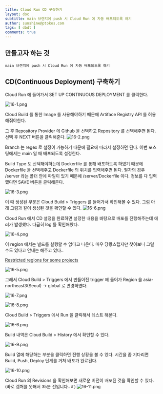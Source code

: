```yaml
---
title: Cloud Run CD 구축하기
layout: doc
subtitle: main 브랜치에 push 시 Cloud Run 에 자동 배포되도록 하기  
author: sunshine@ptokos.com
tags: [ dbdt ]
comments: true
---
```


## 만들고자 하는 것
`main 브랜치에 push 시 Cloud Run 에 자동 배포되도록 하기`

## CD(Continuous Deployment) 구축하기
Cloud Run 에 들어가서 SET UP CONTINUOUS DEPLOYMENT 를 클릭한다.  

![16-1.png](/assets/img/dbdt/16-1.png)

Cloud Build 를 통한 Image 를 사용해야하기 때문에 Artiface Registry API 를 허용해줘야한다.

그 후 Repository Provider 에 Github 을 선택하고 Repository 를 선택해주면 된다. 선택 후 NEXT 버튼을 클릭해준다.
![16-2.png](/assets/img/dbdt/16-2.png)

Branch 는 regex 로 설정이 가능하기 때문에 필요에 따라서 설정하면 된다.
이번 포스팅에서는 main 일 때 배포되도록 설정한다.

Build Type 도 선택해야하는데 Dockerfile 를 통해 배포하도록 하였기 때문에 Dockerfile 을 선택해주고 Dockerfile 의 위치를 입력해주면 된다.
필자의 경우 /server 라는 폴더 안에 파일이 있기 때문에 /server/Dockerfile 이다. 정보를 다 입력헀다면 SAVE 버튼을 클릭해준다.

![16-3.png](/assets/img/dbdt/16-3.png)

이 때 생성된 부분은 Cloud Build > Triggers 를 들어가서 확인해볼 수 있다.
그럼 아래 그림과 같이 생성된 것을 확인할 수 있다.
![16-6.png](/assets/img/dbdt/16-6.png)

Cloud Run 에서 CD 설정을 완료하면 설정한 내용을 바탕으로 배포를 진행해주는데 에러가 발생했다. 
다급히 log 를 확인해봤다.

![16-4.png](/assets/img/dbdt/16-4.png)

이 region 에서는 빌드를 실행할 수 없다고 나온다. 매우 당황스럽지만 찾아보니 그럴 수도 있다고 안내는 해주고 있다..

[Restricted regions for some projects](https://cloud.google.com/build/docs/locations#restricted_regions_for_some_projects)

![16-5.png](/assets/img/dbdt/16-5.png)

그래서 Cloud Build > Triggers 에서 만들어진 trigger 에 들어가 Region 을 asia-northeast3(Seoul) -> global 로 변경하였다. 

![16-7.png](/assets/img/dbdt/16-7.png)

![16-8.png](/assets/img/dbdt/16-8.png)

Cloud Build > Triggers 에서 Run 을 클릭해서 테스트 해본다.

![16-6.png](/assets/img/dbdt/16-6.png)

Build 내역은 Cloud Build > History 에서 확인할 수 있다.

![16-9.png](/assets/img/dbdt/16-9.png)

Build 열에 해당하는 부분을 클릭하면 진행 상황을 볼 수 있다.
시간을 좀 기다리면 Build, Push, Deploy 단계를 거쳐 배포가 완료된다.

![16-10.png](/assets/img/dbdt/16-10.png)

Cloud Run 의 Revisions 을 확인해보면 새로운 버전이 배포된 것을 확인할 수 있다.(바로 캡쳐를 못해서 35분 전입니다..ㅎ)
![16-11.png](/assets/img/dbdt/16-11.png)









